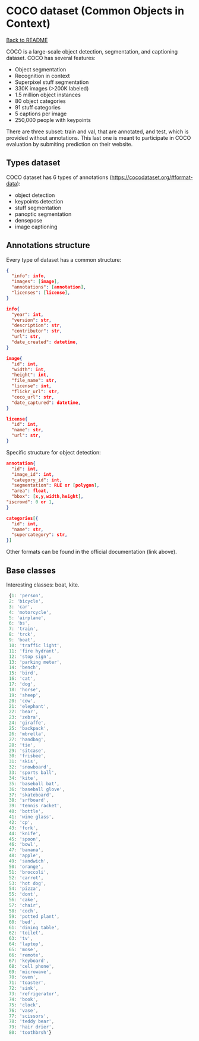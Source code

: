 # COCO dataset (Common Objects in Context)

[Back to README](../README.md)

COCO is a large-scale object detection, segmentation, and captioning dataset. COCO has several features:

- Object segmentation
- Recognition in context
- Superpixel stuff segmentation
- 330K images (>200K labeled)
- 1.5 million object instances
- 80 object categories
- 91 stuff categories
- 5 captions per image
- 250,000 people with keypoints

There are three subset: train and val, that are annotated, and test, which is provided without annotations. This last one is meant to participate in COCO evaluation by submiting prediction on their website. 

## Types dataset

COCO dataset has 6 types of annotations (<https://cocodataset.org/#format-data>):

- object detection
- keypoints detection
- stuff segmentation
- panoptic segmentation
- densepose
- image captioning

## Annotations structure

Every type of dataset has a common structure:

```json
{
  "info": info, 
  "images": [image], 
  "annotations": [annotation], 
  "licenses": [license],
}

info{
  "year": int, 
  "version": str, 
  "description": str, 
  "contributor": str, 
  "url": str, 
  "date_created": datetime,
}

image{
  "id": int, 
  "width": int, 
  "height": int, 
  "file_name": str, 
  "license": int, 
  "flickr_url": str, 
  "coco_url": str, 
  "date_captured": datetime,
}

license{
  "id": int, 
  "name": str, 
  "url": str,
}
```

Specific structure for object detection:

```json
annotation{
  "id": int, 
  "image_id": int, 
  "category_id": int, 
  "segmentation": RLE or [polygon], 
  "area": float, 
  "bbox": [x,y,width,height], 
"iscrowd": 0 or 1,
}

categories[{
  "id": int, 
  "name": str, 
  "supercategory": str,
}]
```

Other formats can be found in the official documentation (link above).

## Base classes

Interesting classes: boat, kite.

```javascript
 {1: 'person',
 2: 'bicycle',
 3: 'car',
 4: 'motorcycle',
 5: 'airplane',
 6: 'bs',
 7: 'train',
 8: 'trck',
 9: 'boat',
 10: 'traffic light',
 11: 'fire hydrant',
 12: 'stop sign',
 13: 'parking meter',
 14: 'bench',
 15: 'bird',
 16: 'cat',
 17: 'dog',
 18: 'horse',
 19: 'sheep',
 20: 'cow',
 21: 'elephant',
 22: 'bear',
 23: 'zebra',
 24: 'giraffe',
 25: 'backpack',
 26: 'mbrella',
 27: 'handbag',
 28: 'tie',
 29: 'sitcase',
 30: 'frisbee',
 31: 'skis',
 32: 'snowboard',
 33: 'sports ball',
 34: 'kite',
 35: 'baseball bat',
 36: 'baseball glove',
 37: 'skateboard',
 38: 'srfboard',
 39: 'tennis racket',
 40: 'bottle',
 41: 'wine glass',
 42: 'cp',
 43: 'fork',
 44: 'knife',
 45: 'spoon',
 46: 'bowl',
 47: 'banana',
 48: 'apple',
 49: 'sandwich',
 50: 'orange',
 51: 'broccoli',
 52: 'carrot',
 53: 'hot dog',
 54: 'pizza',
 55: 'dont',
 56: 'cake',
 57: 'chair',
 58: 'coch',
 59: 'potted plant',
 60: 'bed',
 61: 'dining table',
 62: 'toilet',
 63: 'tv',
 64: 'laptop',
 65: 'mose',
 66: 'remote',
 67: 'keyboard',
 68: 'cell phone',
 69: 'microwave',
 70: 'oven',
 71: 'toaster',
 72: 'sink',
 73: 'refrigerator',
 74: 'book',
 75: 'clock',
 76: 'vase',
 77: 'scissors',
 78: 'teddy bear',
 79: 'hair drier',
 80: 'toothbrsh'}
```

